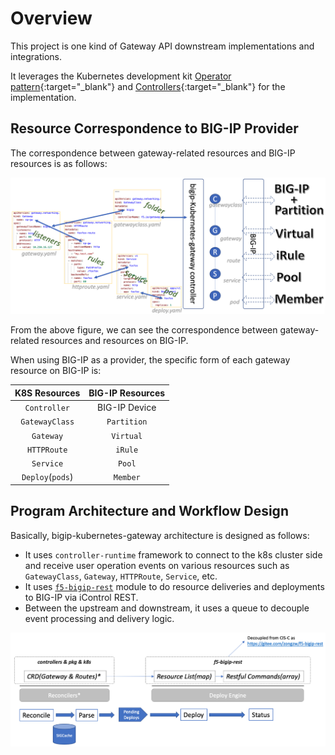 # Overview

This project is one kind of Gateway API downstream implementations and integrations.

It leverages the Kubernetes development kit [Operator pattern](https://kubernetes.io/docs/concepts/extend-kubernetes/operator/){:target="_blank"} and [Controllers](https://kubernetes.io/docs/concepts/architecture/controller/){:target="_blank"} for the implementation. 

## Resource Correspondence to BIG-IP Provider

The correspondence between gateway-related resources and BIG-IP resources is as follows:

![image](./resource-links-and-mappings.png)

From the above figure, we can see the correspondence between gateway-related resources and resources on BIG-IP.

When using BIG-IP as a provider, the specific form of each gateway resource on BIG-IP is:

| K8S Resources      | BIG-IP Resources |
| :---: | :---: |
|`Controller` | BIG-IP Device |
| `GatewayClass`      |  `Partition`       |
| `Gateway`   | `Virtual`        |
|`HTTPRoute`| `iRule`|
|`Service`|`Pool`|
|`Deploy`(`pods`)|`Member`|

## Program Architecture and Workflow Design

Basically, bigip-kubernetes-gateway architecture is designed as follows:

* It uses `controller-runtime` framework to connect to the k8s cluster side and receive user operation events on various resources such as `GatewayClass`, `Gateway`, `HTTPRoute`, `Service`, etc.
* It uses [`f5-bigip-rest`](https://gitee.com/zongzw/f5-bigip-rest) module to do resource deliveries and deployments to BIG-IP via iControl REST.
* Between the upstream and downstream, it uses a queue to decouple event processing and delivery logic.

![image](./frame-and-flow-design.png)

